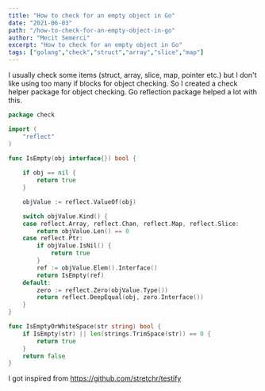 ```yaml
---
title: "How to check for an empty object in Go"
date: "2021-06-03"
path: "/how-to-check-for-an-empty-object-in-go"
author: "Mecit Semerci"
excerpt: "How to check for an empty object in Go"
tags: ["golang","check","struct","array","slice","map"]
---
```


I usually check some items (struct, array, slice, map, pointer etc.) but I don't like using too many if blocks for object checking. So I created a check helper package for object checking. Go reflection package helped a lot with this.

```go
package check

import (
	"reflect"
)

func IsEmpty(obj interface{}) bool {
	
	if obj == nil {
		return true
	}

	objValue := reflect.ValueOf(obj)

	switch objValue.Kind() {
	case reflect.Array, reflect.Chan, reflect.Map, reflect.Slice:
		return objValue.Len() == 0
	case reflect.Ptr:
		if objValue.IsNil() {
			return true
		}
		ref := objValue.Elem().Interface()
		return IsEmpty(ref)
	default:
		zero := reflect.Zero(objValue.Type())
		return reflect.DeepEqual(obj, zero.Interface())
	}
}

func IsEmptyOrWhiteSpace(str string) bool {
	if IsEmpty(str) || len(strings.TrimSpace(str)) == 0 {
		return true
	}
	return false
}

```

I got inspired from https://github.com/stretchr/testify